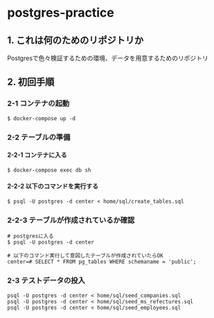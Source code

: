 # postgres-practice
## 1. これは何のためのリポジトリか
Postgresで色々検証するための環境、データを用意するためのリポジトリ

## 2. 初回手順
### 2-1 コンテナの起動
```
$ docker-compose up -d
```

### 2-2 テーブルの準備
#### 2-2-1 コンテナに入る
```
$ docker-compose exec db sh
```

#### 2-2-2 以下のコマンドを実行する
```
$ psql -U postgres -d center < home/sql/create_tables.sql
```

### 2-2-3 テーブルが作成されているか確認
```
# postgresに入る
$ psql -U postgres -d center

# 以下のコマンド実行して意図したテーブルが作成されていたらOK
center=# SELECT * FROM pg_tables WHERE schemaname = 'public';
```

### 2-3 テストデータの投入
```
psql -U postgres -d center < home/sql/seed_companies.sql
psql -U postgres -d center < home/sql/seed_ms_refectures.sql
psql -U postgres -d center < home/sql/seed_employees.sql
```
